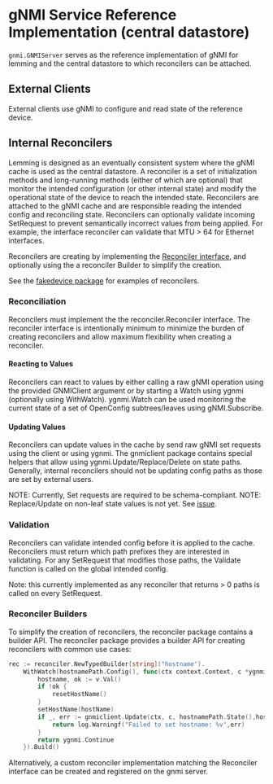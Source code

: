 # gNMI Service Reference Implementation (central datastore)

`gnmi.GNMIServer` serves as the reference implementation of gNMI for lemming and the central datastore to which reconcilers can be attached.

## External Clients

External clients use gNMI to configure and read state of the reference device.
## Internal Reconcilers

Lemming is designed as an eventually consistent system where the gNMI cache is used as the central datastore. A reconciler is a set of initialization methods and long-running methods (either of which are optional) that monitor the intended configuration
(or other internal state) and modify the operational state of the device to reach the intended state. Reconcilers are attached to the gNMI cache and  are responsible reading the intended config and reconciling state.
Reconcilers can optionally validate incoming SetRequest to prevent semantically incorrect values from being applied. For example, the interface reconciler can validate that MTU > 64 for Ethernet interfaces.

Reconcilers are creating by implementing the [Reconciler interface](https://pkg.go.dev/github.com/openconfig/lemming/gnmi/reconciler#Reconciler), and optionally using the a reconciler Builder to simplify the creation.

See the [fakedevice package](fakedevice/fakedevice.go) for examples of reconcilers.

### Reconciliation

Reconcilers must implement the the reconciler.Reconciler interface. The reconciler interface is intentionally minimum to minimize the burden of creating reconcilers and allow maximum flexibility when creating a reconciler.

#### Reacting to Values

Reconcilers can react to values by either calling a raw gNMI operation using the provided GNMIClient argument or by starting a Watch using ygnmi (optionally using WithWatch). ygnmi.Watch can be used monitoring the current state of a set of OpenConfig subtrees/leaves using gNMI.Subscribe.

#### Updating Values

Reconcilers can update values in the cache by send raw gNMI set requests using the client or using ygnmi. The gnmiclient package contains special helpers that allow using ygnmi.Update/Replace/Delete on state paths. Generally, internal reconcilers should not be updating config paths as those are set by external users.

NOTE: Currently, Set requests are required to be schema-compliant.
NOTE: Replace/Update on non-leaf state values is not yet. See [issue](https://github.com/openconfig/lemming/issues/67).

### Validation

Reconcilers can validate intended config before it is applied to the cache. Reconcilers must return which path prefixes they are interested in validating. For any SetRequest that modifies those paths, the Validate function is called on the global intended config.

Note: this currently implemented as any reconciler that returns > 0 paths is called on every SetRequest.

### Reconciler Builders

To simplify the creation of reconcilers, the reconciler package contains a builder API.
The reconciler package provides a builder API for creating reconcilers with common use cases:

```go
rec := reconciler.NewTypedBuilder[string]("hostname").
    WithWatch(hostnamePath.Config(), func(ctx context.Context, c *ygnmi.Client, v *ygnmi.Value[string]) error { // Watch hostname config: set hostname, and update state.
        hostname, ok := v.Val()
        if !ok {
            resetHostName()
        }
        setHostName(hostName)
        if _, err := gnmiclient.Update(ctx, c, hostnamePath.State(),hostname); err != nil {
            return log.Warningf("Failed to set hostname: %v",err)
        }
        return ygnmi.Continue
    }).Build()
```

Alternatively, a custom reconciler implementation matching the Reconciler interface can be created and registered on the gnmi server.

